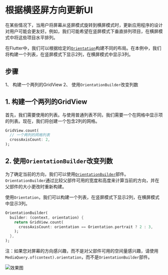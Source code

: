 # 根据横竖屏方向更新UI

在某些情况下，当用户将屏幕从竖屏模式旋转到横屏模式时，更新应用程序的设计对用户可能会更友好。例如，我们可能希望在竖屏模式下垂直排列项目，在横屏模式中将这些项目水平排列。

在Flutter中，我们可以根据给定的[`Orientation`](https://docs.flutter.io/flutter/widgets/Orientation-class.html)构建不同的布局。在本例中，我们将构建一个列表，在竖屏模式下显示2列，在横屏模式中显示3列。

## 步骤

1、 构建一个两列的GridView
2、 使用`OrientationBuilder`改变列数

## 1. 构建一个两列的GridView

首先，我们需要使用的列表。与使用普通列表不同，我们需要一个在网格中显示项的列表。现在，我们将创建一个包含2列的网格。

```dart
GridView.count(
  // 一个两列的网格列表
  crossAxisCount: 2,
);
```

## 2. 使用`OrientationBuilder`改变列数

为了确定当前的方向，我们可以使用[`OrientationBuilder`](https://docs.flutter.io/flutter/widgets/OrientationBuilder-class.html)部件。`OrientationBuilder`通过比较父部件可用的宽度和高度来计算当前的方向，并在父部件的大小更改时重新构建。

使用`Orientation`，我们可以构建一个列表，在竖屏模式下显示2列，在横屏模式中显示3列。

```dart
OrientationBuilder(
  builder: (context, orientation) {
    return GridView.count(
      crossAxisCount: orientation == Orientation.portrait ? 2 : 3,
    );
  },
);
```

注：如果您对屏幕的方向感兴趣，而不是对父部件可用的空间量感兴趣，请使用`MediaQuery.of(context).orientation`，而不是`OrientationBuilder`部件。

![效果图](https://flutter.io/images/cookbook/orientation.gif)

